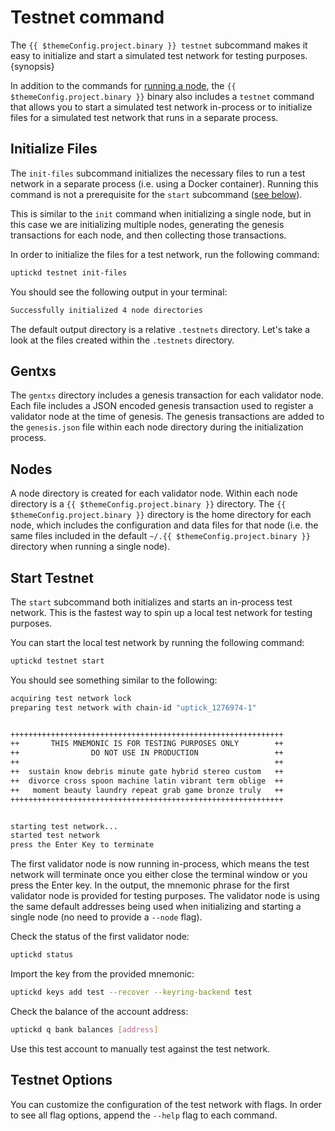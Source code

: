 
<!--
order: 3
-->

# Testnet command

The `{{ $themeConfig.project.binary }} testnet` subcommand makes it easy to initialize and start a simulated test network for testing purposes. {synopsis}

In addition to the commands for [running a node](./../../quickstart/run_node.md), the `{{ $themeConfig.project.binary }}` binary also includes a `testnet` command that allows you to start a simulated test network in-process or to initialize files for a simulated test network that runs in a separate process.

## Initialize Files

The `init-files` subcommand initializes the necessary files to run a test network in a separate process (i.e. using a Docker container). Running this command is not a prerequisite for the `start` subcommand ([see below](#start-testnet)).

This is similar to the `init` command when initializing a single node, but in this case we are initializing multiple nodes, generating the genesis transactions for each node, and then collecting those transactions.

In order to initialize the files for a test network, run the following command:

```bash
uptickd testnet init-files
```

You should see the following output in your terminal:

```bash
Successfully initialized 4 node directories
```

The default output directory is a relative `.testnets` directory. Let's take a look at the files created within the `.testnets` directory.

## Gentxs

The `gentxs` directory includes a genesis transaction for each validator node. Each file includes a JSON encoded genesis transaction used to register a validator node at the time of genesis. The genesis transactions are added to the `genesis.json` file within each node directory during the initialization process.

## Nodes

A node directory is created for each validator node. Within each node directory is a `{{ $themeConfig.project.binary }}` directory. The `{{ $themeConfig.project.binary }}` directory is the home directory for each node, which includes the configuration and data files for that node (i.e. the same files included in the default `~/.{{ $themeConfig.project.binary }}` directory when running a single node).

## Start Testnet

The `start` subcommand both initializes and starts an in-process test network. This is the fastest way to spin up a local test network for testing purposes.

You can start the local test network by running the following command:

```bash
uptickd testnet start
```

You should see something similar to the following:

```bash
acquiring test network lock
preparing test network with chain-id "uptick_1276974-1"


+++++++++++++++++++++++++++++++++++++++++++++++++++++++++++++
++       THIS MNEMONIC IS FOR TESTING PURPOSES ONLY        ++
++                DO NOT USE IN PRODUCTION                 ++
++                                                         ++
++  sustain know debris minute gate hybrid stereo custom   ++
++  divorce cross spoon machine latin vibrant term oblige  ++
++   moment beauty laundry repeat grab game bronze truly   ++
+++++++++++++++++++++++++++++++++++++++++++++++++++++++++++++


starting test network...
started test network
press the Enter Key to terminate
```

The first validator node is now running in-process, which means the test network will terminate once you either close the terminal window or you press the Enter key. In the output, the mnemonic phrase for the first validator node is provided for testing purposes. The validator node is using the same default addresses being used when initializing and starting a single node (no need to provide a `--node` flag).

Check the status of the first validator node:

```bash
uptickd status
```

Import the key from the provided mnemonic:

```bash
uptickd keys add test --recover --keyring-backend test
```

Check the balance of the account address:

```bash
uptickd q bank balances [address]
```

Use this test account to manually test against the test network.

## Testnet Options

You can customize the configuration of the test network with flags. In order to see all flag options, append the `--help` flag to each command.
